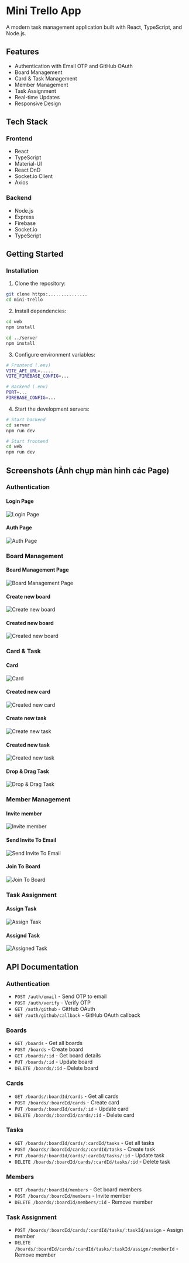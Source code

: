 # Mini Trello App

A modern task management application built with React, TypeScript, and Node.js.

## Features

- Authentication with Email OTP and GitHub OAuth
- Board Management
- Card & Task Management
- Member Management
- Task Assignment
- Real-time Updates
- Responsive Design

## Tech Stack

### Frontend

- React
- TypeScript
- Material-UI
- React DnD
- Socket.io Client
- Axios

### Backend

- Node.js
- Express
- Firebase
- Socket.io
- TypeScript

## Getting Started

### Installation

1. Clone the repository:

```bash
git clone https:...............
cd mini-trello
```

2. Install dependencies:

```bash
cd web
npm install

cd ../server
npm install
```

3. Configure environment variables:

```bash
# Frontend (.env)
VITE_API_URL=.....
VITE_FIREBASE_CONFIG=...

# Backend (.env)
PORT=...
FIREBASE_CONFIG=...
```

4. Start the development servers:

```bash
# Start backend
cd server
npm run dev

# Start frontend
cd web
npm run dev
```

## Screenshots (Ảnh chụp màn hình các Page)

### Authentication

#### Login Page

![Login Page](screenshots/LoginPage.png)

#### Auth Page

![Auth Page](screenshots/AuthPage.png)

### Board Management

#### Board Management Page

![Board Management Page](screenshots/BoardManagementPage.png)

#### Create new board

![Create new board](screenshots/CreateNewBoard.png)

#### Created new board

![Created new board](screenshots/CreatedNewBoard.png)

### Card & Task

#### Card

![Card](screenshots/Card.png)

#### Created new card

![Created new card](screenshots/CreatedNewCard.png)

#### Create new task

![Create new task](screenshots/CreateNewTask.png)

#### Created new task

![Created new task](screenshots/CreatedNewTask.png)

#### Drop & Drag Task

![Drop & Drag Task](screenshots/DropAndDragTask.png)

### Member Management

#### Invite member

![Invite member](screenshots/InviteMember.png)

#### Send Invite To Email

![Send Invite To Email](screenshots/SendInviteToEmail.png)

#### Join To Board

![Join To Board](screenshots/JoinToBoard.png)

### Task Assignment

#### Assign Task

![Assign Task](screenshots/AssignTask.png)

#### Assignd Task

![Assigned Task](screenshots/AssignedTask.png)

## API Documentation

### Authentication

- `POST /auth/email` - Send OTP to email
- `POST /auth/verify` - Verify OTP
- `GET /auth/github` - GitHub OAuth
- `GET /auth/github/callback` - GitHub OAuth callback

### Boards

- `GET /boards` - Get all boards
- `POST /boards` - Create board
- `GET /boards/:id` - Get board details
- `PUT /boards/:id` - Update board
- `DELETE /boards/:id` - Delete board

### Cards

- `GET /boards/:boardId/cards` - Get all cards
- `POST /boards/:boardId/cards` - Create card
- `PUT /boards/:boardId/cards/:id` - Update card
- `DELETE /boards/:boardId/cards/:id` - Delete card

### Tasks

- `GET /boards/:boardId/cards/:cardId/tasks` - Get all tasks
- `POST /boards/:boardId/cards/:cardId/tasks` - Create task
- `PUT /boards/:boardId/cards/:cardId/tasks/:id` - Update task
- `DELETE /boards/:boardId/cards/:cardId/tasks/:id` - Delete task

### Members

- `GET /boards/:boardId/members` - Get board members
- `POST /boards/:boardId/members` - Invite member
- `DELETE /boards/:boardId/members/:id` - Remove member

### Task Assignment

- `POST /boards/:boardId/cards/:cardId/tasks/:taskId/assign` - Assign member
- `DELETE /boards/:boardId/cards/:cardId/tasks/:taskId/assign/:memberId` - Remove member
